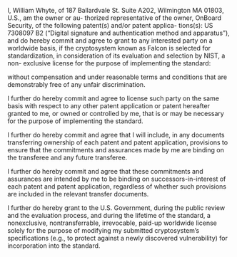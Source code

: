 I, William Whyte, of 187 Ballardvale St. Suite A202, Wilmington MA 01803, U.S., am the owner or au-
thorized representative of the owner, OnBoard Security, of the following patent(s) and/or patent applica-
tions(s): US 7308097 B2 (“Digital signature and authentication method and apparatus”), and do hereby
commit and agree to grant to any interested party on a worldwide basis, if the cryptosystem known as
Falcon is selected for standardization, in consideration of its evaluation and selection by NIST, a non-
exclusive license for the purpose of implementing the standard:

without compensation and under reasonable terms and conditions that are demonstrably free of
any unfair discrimination.

I further do hereby commit and agree to license such party on the same basis with respect to any other
patent application or patent hereafter granted to me, or owned or controlled by me, that is or may be
necessary for the purpose of implementing the standard.

I further do hereby commit and agree that I will include, in any documents transferring ownership of
each patent and patent application, provisions to ensure that the commitments and assurances made by
me are binding on the transferee and any future transferee.

I further do hereby commit and agree that these commitments and assurances are intended by me to
be binding on successors-in-interest of each patent and patent application, regardless of whether such
provisions are included in the relevant transfer documents.

I further do hereby grant to the U.S. Government, during the public review and the evaluation process,
and during the lifetime of the standard, a nonexclusive, nontransferrable, irrevocable, paid-up worldwide
license solely for the purpose of modifying my submitted cryptosystem’s specifications (e.g., to protect
against a newly discovered vulnerability) for incorporation into the standard.
